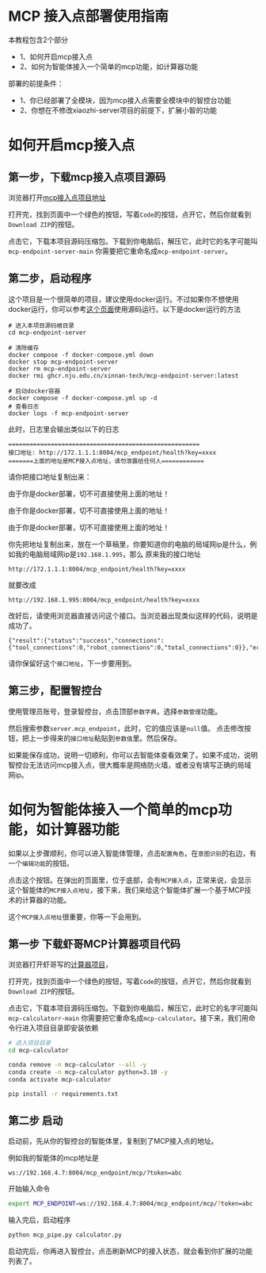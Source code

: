 # MCP 接入点部署使用指南

本教程包含2个部分
- 1、如何开启mcp接入点
- 2、如何为智能体接入一个简单的mcp功能，如计算器功能

部署的前提条件：
- 1、你已经部署了全模块，因为mcp接入点需要全模块中的智控台功能
- 2、你想在不修改xiaozhi-server项目的前提下，扩展小智的功能

# 如何开启mcp接入点

## 第一步，下载mcp接入点项目源码

浏览器打开[mcp接入点项目地址](https://github.com/xinnan-tech/mcp-endpoint-server)

打开完，找到页面中一个绿色的按钮，写着`Code`的按钮，点开它，然后你就看到`Download ZIP`的按钮。

点击它，下载本项目源码压缩包。下载到你电脑后，解压它，此时它的名字可能叫`mcp-endpoint-server-main`
你需要把它重命名成`mcp-endpoint-server`。

## 第二步，启动程序
这个项目是一个很简单的项目，建议使用docker运行。不过如果你不想使用docker运行，你可以参考[这个页面](https://github.com/xinnan-tech/mcp-endpoint-server/blob/main/README_dev.md)使用源码运行。以下是docker运行的方法

```
# 进入本项目源码根目录
cd mcp-endpoint-server

# 清除缓存
docker compose -f docker-compose.yml down
docker stop mcp-endpoint-server
docker rm mcp-endpoint-server
docker rmi ghcr.nju.edu.cn/xinnan-tech/mcp-endpoint-server:latest

# 启动docker容器
docker compose -f docker-compose.yml up -d
# 查看日志
docker logs -f mcp-endpoint-server
```

此时，日志里会输出类似以下的日志
```
======================================================
接口地址: http://172.1.1.1:8004/mcp_endpoint/health?key=xxxx
=======上面的地址是MCP接入点地址，请勿泄露给任何人============
```

请你把接口地址复制出来：

由于你是docker部署，切不可直接使用上面的地址！

由于你是docker部署，切不可直接使用上面的地址！

由于你是docker部署，切不可直接使用上面的地址！

你先把地址复制出来，放在一个草稿里，你要知道你的电脑的局域网ip是什么，例如我的电脑局域网ip是`192.168.1.995`，那么
原来我的接口地址
```
http://172.1.1.1:8004/mcp_endpoint/health?key=xxxx
```
就要改成
```
http://192.168.1.995:8004/mcp_endpoint/health?key=xxxx
```

改好后，请使用浏览器直接访问这个接口。当浏览器出现类似这样的代码，说明是成功了。
```
{"result":{"status":"success","connections":{"tool_connections":0,"robot_connections":0,"total_connections":0}},"error":null,"id":null,"jsonrpc":"2.0"}
```

请你保留好这个`接口地址`，下一步要用到。

## 第三步，配置智控台

使用管理员账号，登录智控台，点击顶部`参数字典`，选择`参数管理`功能。

然后搜索参数`server.mcp_endpoint`，此时，它的值应该是`null`值。
点击修改按钮，把上一步得来的`接口地址`粘贴到`参数值`里。然后保存。

如果能保存成功，说明一切顺利，你可以去智能体查看效果了。如果不成功，说明智控台无法访问mcp接入点，很大概率是网络防火墙，或者没有填写正确的局域网ip。

# 如何为智能体接入一个简单的mcp功能，如计算器功能

如果以上步骤顺利，你可以进入智能体管理，点击`配置角色`，在`意图识别`的右边，有一个`编辑功能`的按钮。

点击这个按钮。在弹出的页面里，位于底部，会有`MCP接入点`，正常来说，会显示这个智能体的`MCP接入点地址`，接下来，我们来给这个智能体扩展一个基于MCP技术的计算器的功能。

这个`MCP接入点地址`很重要，你等一下会用到。

## 第一步 下载虾哥MCP计算器项目代码

浏览器打开虾哥写的[计算器项目](https://github.com/78/mcp-calculator)，

打开完，找到页面中一个绿色的按钮，写着`Code`的按钮，点开它，然后你就看到`Download ZIP`的按钮。

点击它，下载本项目源码压缩包。下载到你电脑后，解压它，此时它的名字可能叫`mcp-calculatorr-main`
你需要把它重命名成`mcp-calculator`。接下来，我们用命令行进入项目目录即安装依赖


```bash
# 进入项目目录
cd mcp-calculator

conda remove -n mcp-calculator --all -y
conda create -n mcp-calculator python=3.10 -y
conda activate mcp-calculator

pip install -r requirements.txt
```

## 第二步 启动

启动前，先从你的智控台的智能体里，复制到了MCP接入点的地址。

例如我的智能体的mcp地址是
```
ws://192.168.4.7:8004/mcp_endpoint/mcp/?token=abc
```

开始输入命令

```bash
export MCP_ENDPOINT=ws://192.168.4.7:8004/mcp_endpoint/mcp/?token=abc
```

输入完后，启动程序

```bash
python mcp_pipe.py calculator.py
```


启动完后，你再进入智控台，点击刷新MCP的接入状态，就会看到你扩展的功能列表了。

